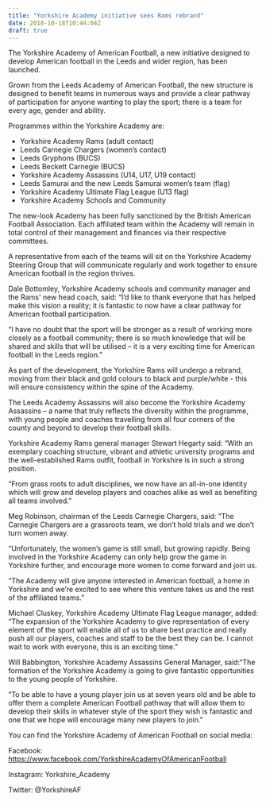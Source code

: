 ```yaml
---
title: "Yorkshire Academy initiative sees Rams rebrand"
date: 2018-10-18T10:44:04Z
draft: true
---
```


The Yorkshire Academy of American Football, a new initiative designed to develop American football in the Leeds and wider region, has been launched.

Grown from the Leeds Academy of American Football, the new structure is designed to benefit teams in numerous ways and provide a clear pathway of participation for anyone wanting to play the sport; there is a team for every age, gender and ability.

Programmes within the Yorkshire Academy are:

- Yorkshire Academy Rams (adult contact)
- Leeds Carnegie Chargers (women’s contact)
- Leeds Gryphons (BUCS)
- Leeds Beckett Carnegie (BUCS)
- Yorkshire Academy Assassins (U14, U17, U19 contact)
- Leeds Samurai and the new Leeds Samurai women’s team (flag)
- Yorkshire Academy Ultimate Flag League (U13 flag)
- Yorkshire Academy Schools and Community

The new-look Academy has been fully sanctioned by the British American Football Association. Each affiliated team within the Academy will remain in total control of their management and finances via their respective committees.

A representative from each of the teams will sit on the Yorkshire Academy Steering Group that will communicate regularly and work together to ensure American football in the region thrives.

Dale Bottomley, Yorkshire Academy schools and community manager and the Rams' new head coach, said: “I’d like to thank everyone that has helped make this vision a reality; it is fantastic to now have a clear pathway for American football participation.

“I have no doubt that the sport will be stronger as a result of working more closely as a football community; there is so much knowledge that will be shared and skills that will be utilised – it is a very exciting time for American football in the Leeds region.”

As part of the development, the Yorkshire Rams will undergo a rebrand, moving from their black and gold colours to black and purple/white - this will ensure consistency within the spine of the Academy.

The Leeds Academy Assassins will also become the Yorkshire Academy Assassins – a name that truly reflects the diversity within the programme, with young people and coaches travelling from all four corners of the county and beyond to develop their football skills.

Yorkshire Academy Rams general manager Stewart Hegarty said: “With an exemplary coaching structure, vibrant and athletic university programs and the well-established Rams outfit, football in Yorkshire is in such a strong position.

“From grass roots to adult disciplines, we now have an all-in-one identity which will grow and develop players and coaches alike as well as benefiting all teams involved.”

Meg Robinson, chairman of the Leeds Carnegie Chargers, said: “The Carnegie Chargers are a grassroots team, we don’t hold trials and we don’t turn women away.

“Unfortunately, the women’s game is still small, but growing rapidly. Being involved in the Yorkshire Academy can only help grow the game in Yorkshire further, and encourage more women to come forward and join us.

“The Academy will give anyone interested in American football, a home in Yorkshire and we’re excited to see where this venture takes us and the rest of the affiliated teams.”

Michael Cluskey, Yorkshire Academy Ultimate Flag League manager, added: “The expansion of the Yorkshire Academy to give representation of every element of the sport will enable all of us to share best practice and really push all our players, coaches and staff to be the best they can be. I cannot wait to work with everyone, this is an exciting time.”

Will Babbington, Yorkshire Academy Assassins General Manager, said:“The formation of the Yorkshire Academy is going to give fantastic opportunities to the young people of Yorkshire.

“To be able to have a young player join us at seven years old and be able to offer them a complete American Football pathway that will allow them to develop their skills in whatever style of the sport they wish is fantastic and one that we hope will encourage many new players to join."

You can find the Yorkshire Academy of American Football on social media:

Facebook: https://www.facebook.com/YorkshireAcademyOfAmericanFootball

Instagram: Yorkshire_Academy

Twitter: @YorkshireAF